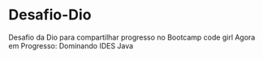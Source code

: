 # Desafio-Dio
Desafio da Dio para compartilhar progresso no Bootcamp code girl 
Agora em Progresso: Dominando IDES Java 
